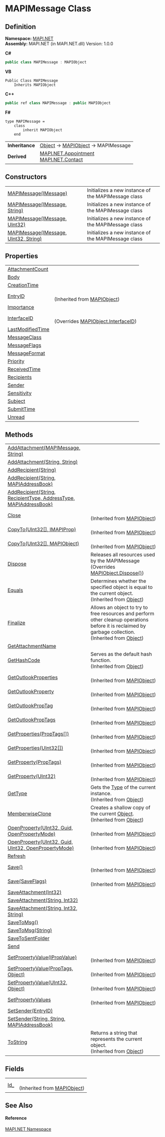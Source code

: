 # MAPIMessage Class




## Definition
**Namespace:** <a href="5bef4637-66f8-16d4-e5f4-4d0da57a1538.md">MAPI.NET</a>  
**Assembly:** MAPI.NET (in MAPI.NET.dll) Version: 1.0.0

**C#**
``` C#
public class MAPIMessage : MAPIObject
```
**VB**
``` VB
Public Class MAPIMessage
	Inherits MAPIObject
```
**C++**
``` C++
public ref class MAPIMessage : public MAPIObject
```
**F#**
``` F#
type MAPIMessage = 
    class
        inherit MAPIObject
    end
```

<table><tr><td><strong>Inheritance</strong></td><td><a href="https://learn.microsoft.com/dotnet/api/system.object" target="_blank" rel="noopener noreferrer">Object</a>  →  <a href="6aa245b8-3fdd-0cd0-a3f7-bdccb4596d2c.md">MAPIObject</a>  →  MAPIMessage</td></tr>
<tr><td><strong>Derived</strong></td><td><a href="13ed75e1-5dd4-0ede-0e85-b151cb2a9a73.md">MAPI.NET.Appointment</a><br /><a href="15d9a756-dc0b-8a38-6c7c-2733a049e18c.md">MAPI.NET.Contact</a></td></tr>
</table>



## Constructors
<table>
<tr>
<td><a href="41781c2d-8127-e175-3aa1-9f014fc3f667.md">MAPIMessage(IMessage)</a></td>
<td>Initializes a new instance of the MAPIMessage class</td></tr>
<tr>
<td><a href="3d9e3d98-cc75-6d43-c38b-cd7b086930b5.md">MAPIMessage(IMessage, String)</a></td>
<td>Initializes a new instance of the MAPIMessage class</td></tr>
<tr>
<td><a href="ba11bc12-f2fa-47e7-6e12-9e075410afbe.md">MAPIMessage(IMessage, UInt32)</a></td>
<td>Initializes a new instance of the MAPIMessage class</td></tr>
<tr>
<td><a href="df9cddb8-a067-09b2-2fa5-01844b1268e8.md">MAPIMessage(IMessage, UInt32, String)</a></td>
<td>Initializes a new instance of the MAPIMessage class</td></tr>
</table>

## Properties
<table>
<tr>
<td><a href="25ec012c-4c1e-4c1f-2256-26d875c79967.md">AttachmentCount</a></td>
<td> </td></tr>
<tr>
<td><a href="0022a6e1-096c-4a46-d1d1-ff91affa7ec1.md">Body</a></td>
<td> </td></tr>
<tr>
<td><a href="0730e107-0d3a-e3af-764a-7e88119d6b9a.md">CreationTime</a></td>
<td> </td></tr>
<tr>
<td><a href="361b1fae-bad7-de5a-f54e-55df88c08a15.md">EntryID</a></td>
<td><br />(Inherited from <a href="6aa245b8-3fdd-0cd0-a3f7-bdccb4596d2c.md">MAPIObject</a>)</td></tr>
<tr>
<td><a href="2981b9f7-f039-3588-8cd9-3aa2fe2342d3.md">Importance</a></td>
<td> </td></tr>
<tr>
<td><a href="a1a5ceb5-075d-0f5b-2d81-311552135fc5.md">InterfaceID</a></td>
<td><br />(Overrides <a href="760157ae-77d7-574f-57ee-ff447325863b.md">MAPIObject.InterfaceID</a>)</td></tr>
<tr>
<td><a href="2e085e43-505f-a257-4b14-e04bf2b548ed.md">LastModifiedTime</a></td>
<td> </td></tr>
<tr>
<td><a href="11438f19-4cb6-f706-689a-78554130eed0.md">MessageClass</a></td>
<td> </td></tr>
<tr>
<td><a href="d011cd55-0dd1-6408-8756-eb5fa4b96244.md">MessageFlags</a></td>
<td> </td></tr>
<tr>
<td><a href="bc6e4b68-2def-97e0-0e9e-7ad5a78287a7.md">MessageFormat</a></td>
<td> </td></tr>
<tr>
<td><a href="676cafdf-ba91-16e0-cb04-2b68b88cab96.md">Priority</a></td>
<td> </td></tr>
<tr>
<td><a href="b1f5840d-e13e-549b-e3ba-ef4cc53a044d.md">ReceivedTime</a></td>
<td> </td></tr>
<tr>
<td><a href="95293fce-132b-6db6-ae31-c25fb8826c64.md">Recipients</a></td>
<td> </td></tr>
<tr>
<td><a href="b7fb0871-5d99-11c2-9011-03a9b6bad0d7.md">Sender</a></td>
<td> </td></tr>
<tr>
<td><a href="1cc3fad4-b99c-fb3a-3dac-aeb6de7a7b76.md">Sensitivity</a></td>
<td> </td></tr>
<tr>
<td><a href="5557da39-3192-8151-7511-99a1a9351da3.md">Subject</a></td>
<td> </td></tr>
<tr>
<td><a href="f01c8fd4-c644-2533-0eaf-d4d7f21fcb93.md">SubmitTime</a></td>
<td> </td></tr>
<tr>
<td><a href="c293ce33-90e1-7e31-3fb3-fcc5f96fce1a.md">Unread</a></td>
<td> </td></tr>
</table>

## Methods
<table>
<tr>
<td><a href="1765fead-b169-6264-d868-a6bc15370e4a.md">AddAttachment(MAPIMessage, String)</a></td>
<td> </td></tr>
<tr>
<td><a href="c2ec3dad-b1e3-cde4-091a-3a3a75d9feaa.md">AddAttachment(String, String)</a></td>
<td> </td></tr>
<tr>
<td><a href="aca16637-1d04-cfe1-0870-1c7f0d055f02.md">AddRecipient(String)</a></td>
<td> </td></tr>
<tr>
<td><a href="22d04a09-c1cf-77e8-6142-0543b7c4bc7f.md">AddRecipient(String, MAPIAddressBook)</a></td>
<td> </td></tr>
<tr>
<td><a href="0ba11769-8f94-ecdc-06c0-ba86b0a0b4e8.md">AddRecipient(String, RecipientType, AddressType, MAPIAddressBook)</a></td>
<td> </td></tr>
<tr>
<td><a href="b1604318-dca4-e638-24ff-96c115bcb92d.md">Close</a></td>
<td><br />(Inherited from <a href="6aa245b8-3fdd-0cd0-a3f7-bdccb4596d2c.md">MAPIObject</a>)</td></tr>
<tr>
<td><a href="f90c1bb1-8f48-8cfd-7471-94b3d7c93ddb.md">CopyTo(UInt32[], IMAPIProp)</a></td>
<td><br />(Inherited from <a href="6aa245b8-3fdd-0cd0-a3f7-bdccb4596d2c.md">MAPIObject</a>)</td></tr>
<tr>
<td><a href="aefe3b61-4ef7-0557-d875-ac15ca0ca7da.md">CopyTo(UInt32[], MAPIObject)</a></td>
<td><br />(Inherited from <a href="6aa245b8-3fdd-0cd0-a3f7-bdccb4596d2c.md">MAPIObject</a>)</td></tr>
<tr>
<td><a href="a235eafe-ecba-91c8-0965-f0b1e2c8c3c7.md">Dispose</a></td>
<td>Releases all resources used by the MAPIMessage<br />(Overrides <a href="30bbca25-2433-aec6-4a4f-081540f03dd4.md">MAPIObject.Dispose()</a>)</td></tr>
<tr>
<td><a href="https://learn.microsoft.com/dotnet/api/system.object.equals#system-object-equals(system-object)" target="_blank" rel="noopener noreferrer">Equals</a></td>
<td>Determines whether the specified object is equal to the current object.<br />(Inherited from <a href="https://learn.microsoft.com/dotnet/api/system.object" target="_blank" rel="noopener noreferrer">Object</a>)</td></tr>
<tr>
<td><a href="https://learn.microsoft.com/dotnet/api/system.object.finalize#system-object-finalize" target="_blank" rel="noopener noreferrer">Finalize</a></td>
<td>Allows an object to try to free resources and perform other cleanup operations before it is reclaimed by garbage collection.<br />(Inherited from <a href="https://learn.microsoft.com/dotnet/api/system.object" target="_blank" rel="noopener noreferrer">Object</a>)</td></tr>
<tr>
<td><a href="18f32bda-76f1-c89d-3468-d10d99ec6da1.md">GetAttachmentName</a></td>
<td> </td></tr>
<tr>
<td><a href="https://learn.microsoft.com/dotnet/api/system.object.gethashcode#system-object-gethashcode" target="_blank" rel="noopener noreferrer">GetHashCode</a></td>
<td>Serves as the default hash function.<br />(Inherited from <a href="https://learn.microsoft.com/dotnet/api/system.object" target="_blank" rel="noopener noreferrer">Object</a>)</td></tr>
<tr>
<td><a href="c8497ef8-5ce6-7bfb-37ac-3f62b8e67081.md">GetOutlookProperties</a></td>
<td><br />(Inherited from <a href="6aa245b8-3fdd-0cd0-a3f7-bdccb4596d2c.md">MAPIObject</a>)</td></tr>
<tr>
<td><a href="446193b7-c3bd-12a8-ba52-2a082f145431.md">GetOutlookProperty</a></td>
<td><br />(Inherited from <a href="6aa245b8-3fdd-0cd0-a3f7-bdccb4596d2c.md">MAPIObject</a>)</td></tr>
<tr>
<td><a href="368f345a-10a0-293f-f0f8-c15b1b5b756f.md">GetOutlookPropTag</a></td>
<td><br />(Inherited from <a href="6aa245b8-3fdd-0cd0-a3f7-bdccb4596d2c.md">MAPIObject</a>)</td></tr>
<tr>
<td><a href="0b3c6f7c-b5e3-b2e3-b39e-4f44c5f3be14.md">GetOutlookPropTags</a></td>
<td><br />(Inherited from <a href="6aa245b8-3fdd-0cd0-a3f7-bdccb4596d2c.md">MAPIObject</a>)</td></tr>
<tr>
<td><a href="127b1def-bf2a-8712-68af-ba6681d8691e.md">GetProperties(PropTags[])</a></td>
<td><br />(Inherited from <a href="6aa245b8-3fdd-0cd0-a3f7-bdccb4596d2c.md">MAPIObject</a>)</td></tr>
<tr>
<td><a href="04afec4b-6454-d08f-abc2-8c208393caf1.md">GetProperties(UInt32[])</a></td>
<td><br />(Inherited from <a href="6aa245b8-3fdd-0cd0-a3f7-bdccb4596d2c.md">MAPIObject</a>)</td></tr>
<tr>
<td><a href="0d817cf0-fed1-ddb0-84ad-7bba034d9b5a.md">GetProperty(PropTags)</a></td>
<td><br />(Inherited from <a href="6aa245b8-3fdd-0cd0-a3f7-bdccb4596d2c.md">MAPIObject</a>)</td></tr>
<tr>
<td><a href="5bdc244a-b327-1fcb-6248-63efd0baf6b8.md">GetProperty(UInt32)</a></td>
<td><br />(Inherited from <a href="6aa245b8-3fdd-0cd0-a3f7-bdccb4596d2c.md">MAPIObject</a>)</td></tr>
<tr>
<td><a href="https://learn.microsoft.com/dotnet/api/system.object.gettype#system-object-gettype" target="_blank" rel="noopener noreferrer">GetType</a></td>
<td>Gets the <a href="https://learn.microsoft.com/dotnet/api/system.type" target="_blank" rel="noopener noreferrer">Type</a> of the current instance.<br />(Inherited from <a href="https://learn.microsoft.com/dotnet/api/system.object" target="_blank" rel="noopener noreferrer">Object</a>)</td></tr>
<tr>
<td><a href="https://learn.microsoft.com/dotnet/api/system.object.memberwiseclone#system-object-memberwiseclone" target="_blank" rel="noopener noreferrer">MemberwiseClone</a></td>
<td>Creates a shallow copy of the current <a href="https://learn.microsoft.com/dotnet/api/system.object" target="_blank" rel="noopener noreferrer">Object</a>.<br />(Inherited from <a href="https://learn.microsoft.com/dotnet/api/system.object" target="_blank" rel="noopener noreferrer">Object</a>)</td></tr>
<tr>
<td><a href="3b4e18d1-557e-1b4a-8b40-887c1d12a896.md">OpenProperty(UInt32, Guid, OpenPropertyMode)</a></td>
<td><br />(Inherited from <a href="6aa245b8-3fdd-0cd0-a3f7-bdccb4596d2c.md">MAPIObject</a>)</td></tr>
<tr>
<td><a href="fadcb7a0-6c25-07e1-9829-78b5befe3332.md">OpenProperty(UInt32, Guid, UInt32, OpenPropertyMode)</a></td>
<td><br />(Inherited from <a href="6aa245b8-3fdd-0cd0-a3f7-bdccb4596d2c.md">MAPIObject</a>)</td></tr>
<tr>
<td><a href="0c5a44c1-d5ac-5d6b-e50b-49ce6051f12c.md">Refresh</a></td>
<td> </td></tr>
<tr>
<td><a href="35ac712c-f619-848b-c083-49e9caba63d3.md">Save()</a></td>
<td><br />(Inherited from <a href="6aa245b8-3fdd-0cd0-a3f7-bdccb4596d2c.md">MAPIObject</a>)</td></tr>
<tr>
<td><a href="881bfeda-e0da-7af8-44a5-01a7ae472761.md">Save(SaveFlags)</a></td>
<td><br />(Inherited from <a href="6aa245b8-3fdd-0cd0-a3f7-bdccb4596d2c.md">MAPIObject</a>)</td></tr>
<tr>
<td><a href="0a7a48a2-765c-f970-995a-31ad5f9deede.md">SaveAttachment(Int32)</a></td>
<td> </td></tr>
<tr>
<td><a href="d5a24aa4-7770-6659-fefc-cd6de2cfbbf4.md">SaveAttachment(String, Int32)</a></td>
<td> </td></tr>
<tr>
<td><a href="bc64bb00-a0da-c9a4-7fc1-a6bd53deea54.md">SaveAttachment(String, Int32, String)</a></td>
<td> </td></tr>
<tr>
<td><a href="4068fccb-30c2-84d2-d4f0-139a541fcdc0.md">SaveToMsg()</a></td>
<td> </td></tr>
<tr>
<td><a href="408b9945-2e68-ddfe-52b0-0daa97882142.md">SaveToMsg(String)</a></td>
<td> </td></tr>
<tr>
<td><a href="fe17cede-f664-6e76-05c9-c9fa8155bde6.md">SaveToSentFolder</a></td>
<td> </td></tr>
<tr>
<td><a href="6a387fc1-5815-6164-51a0-ec97c7f18653.md">Send</a></td>
<td> </td></tr>
<tr>
<td><a href="8676076d-7624-8b70-6965-26b95249236c.md">SetPropertyValue(IPropValue)</a></td>
<td><br />(Inherited from <a href="6aa245b8-3fdd-0cd0-a3f7-bdccb4596d2c.md">MAPIObject</a>)</td></tr>
<tr>
<td><a href="73313aee-42c6-5528-6c07-eb16297b5558.md">SetPropertyValue(PropTags, Object)</a></td>
<td><br />(Inherited from <a href="6aa245b8-3fdd-0cd0-a3f7-bdccb4596d2c.md">MAPIObject</a>)</td></tr>
<tr>
<td><a href="a20ed580-2449-2a36-e5a3-95d803f8c0c7.md">SetPropertyValue(UInt32, Object)</a></td>
<td><br />(Inherited from <a href="6aa245b8-3fdd-0cd0-a3f7-bdccb4596d2c.md">MAPIObject</a>)</td></tr>
<tr>
<td><a href="0d738f8a-e192-3393-0e75-298ad7c1c0d3.md">SetPropertyValues</a></td>
<td><br />(Inherited from <a href="6aa245b8-3fdd-0cd0-a3f7-bdccb4596d2c.md">MAPIObject</a>)</td></tr>
<tr>
<td><a href="6cb18251-1f41-dc12-cb55-848d39c45707.md">SetSender(EntryID)</a></td>
<td> </td></tr>
<tr>
<td><a href="e7befcb0-7ac2-dc91-d6f1-57e4c0954148.md">SetSender(String, String, MAPIAddressBook)</a></td>
<td> </td></tr>
<tr>
<td><a href="https://learn.microsoft.com/dotnet/api/system.object.tostring#system-object-tostring" target="_blank" rel="noopener noreferrer">ToString</a></td>
<td>Returns a string that represents the current object.<br />(Inherited from <a href="https://learn.microsoft.com/dotnet/api/system.object" target="_blank" rel="noopener noreferrer">Object</a>)</td></tr>
</table>

## Fields
<table>
<tr>
<td><a href="919fe468-c687-6efa-8c56-6ba5c82d0bc4.md">Id_</a></td>
<td><br />(Inherited from <a href="6aa245b8-3fdd-0cd0-a3f7-bdccb4596d2c.md">MAPIObject</a>)</td></tr>
</table>

## See Also


#### Reference
<a href="5bef4637-66f8-16d4-e5f4-4d0da57a1538.md">MAPI.NET Namespace</a>  

